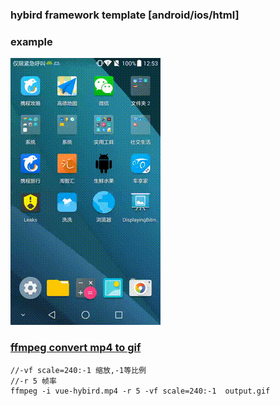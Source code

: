 ### hybird framework template [android/ios/html]

### example
![](./readme/hybird.gif)

### [ffmpeg convert mp4 to gif](http://note.rpsh.net/posts/2015/04/21/mac-osx-ffmpeg-mp4-gif-convert/)
```
//-vf scale=240:-1 缩放,-1等比例
//-r 5 帧率
ffmpeg -i vue-hybird.mp4 -r 5 -vf scale=240:-1  output.gif
```
